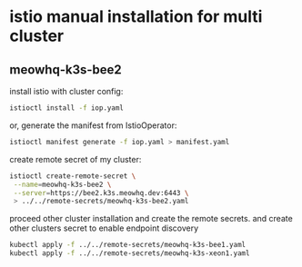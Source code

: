 # istio manual installation for multi cluster

## meowhq-k3s-bee2

install istio with cluster config:

```bash
istioctl install -f iop.yaml
```

or, generate  the manifest from  IstioOperator:

```bash
istioctl manifest generate -f iop.yaml > manifest.yaml
```

create remote secret of my cluster:

```bash
istioctl create-remote-secret \
 --name=meowhq-k3s-bee2 \
 --server=https://bee2.k3s.meowhq.dev:6443 \
 > ../../remote-secrets/meowhq-k3s-bee2.yaml
```

proceed other cluster installation and create the remote secrets. and create other clusters secret to enable  endpoint discovery

```bash
kubectl apply -f ../../remote-secrets/meowhq-k3s-bee1.yaml
kubectl apply -f ../../remote-secrets/meowhq-k3s-xeon1.yaml
```
